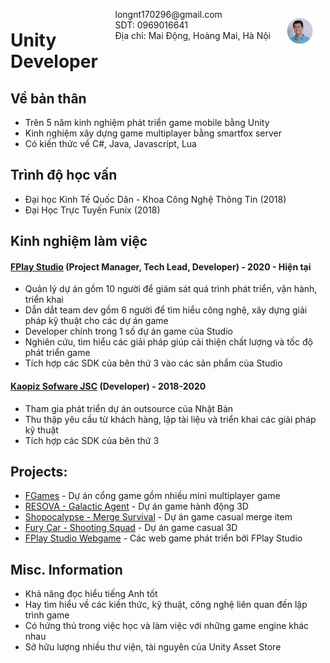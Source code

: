 <img style="float:right;border-radius:50%;width:70px;padding:6px" src="avatar-man.png" />

<span style="float:right;padding:6px"> 
  longnt170296@gmail.com <br> SDT: 0969016641 <br> Địa chỉ: Mai Động, Hoàng Mai, Hà Nội
</span>

# Unity Developer  

## Về bản thân

* Trên 5 năm kinh nghiệm phát triển game mobile bằng Unity
* Kinh nghiệm xây dựng game multiplayer bằng smartfox server
* Có kiến thức về C#, Java, Javascript, Lua

## Trình độ học vấn

* Đại học Kinh Tế Quốc Dân - Khoa Công Nghệ Thông Tin (2018)
* Đại Học Trực Tuyến Funix (2018)

## Kinh nghiệm làm việc

#### [FPlay Studio](https://play.google.com/store/apps/developer?id=Fplay+Studio) (Project Manager, Tech Lead, Developer) - 2020 - Hiện tại

* Quản lý dự án gồm 10 người để giám sát quá trình phát triển, vận hành, triển khai
* Dẫn dắt team dev gồm 6 người để tìm hiểu công nghệ, xây dựng giải pháp kỹ thuật cho các dự án game
* Developer chính trong 1 số dự án game của Studio
* Nghiên cứu, tìm hiểu các giải pháp giúp cải thiện chất lượng và tốc độ phát triển game
* Tích hợp các SDK của bên thứ 3 vào các sản phẩm của Studio

#### 	[Kaopiz Sofware JSC](https://kaopiz.com/en/) (Developer) - 2018-2020

* Tham gia phát triển dự án outsource của Nhật Bản
* Thu thập yêu cầu từ khách hàng, lập tài liệu và triển khai các giải pháp kỹ thuật
* Tích hợp các SDK của bên thứ 3

## Projects: 

* [FGames](https://play.google.com/store/apps/details?id=fplay.portal.fgame) - Dự án cổng game gồm nhiều mini multiplayer game
* [RESOVA - Galactic Agent](https://play.google.com/store/apps/details?id=fplay.vn.resova) - Dự án game hành động 3D
* [Shopocalypse - Merge Survival](https://play.google.com/store/apps/details?id=com.FPlay.Shopocalypse) - Dự án game casual merge item
* [Fury Car - Shooting Squad](https://play.google.com/store/apps/details?id=ftech.ai.rageshooting) - Dự án game casual 3D
* [FPlay Studio Webgame](https://itch.io/profile/fplay) - Các web game phát triển bởi FPlay Studio

## Misc. Information

* Khả năng đọc hiểu tiếng Anh tốt
* Hay tìm hiểu về các kiến thức, kỹ thuật, công nghệ liên quan đến lập trình game
* Có hứng thú trong việc học và làm việc với những game engine khác nhau
* Sở hữu lượng nhiều thư viện, tài nguyên của Unity Asset Store
